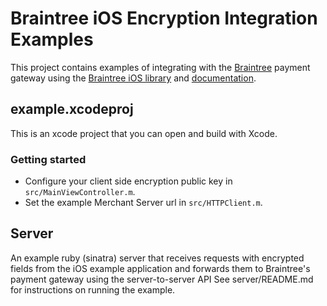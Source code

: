 # Braintree iOS Encryption Integration Examples

This project contains examples of integrating with the [Braintree](http://www.braintreepaymentsolutions.com)
payment gateway using the [Braintree iOS library](https://github.com/braintree/braintree_ios) and [documentation](https://www.braintreepayments.com/docs/ios/encryption/overview).

## example.xcodeproj
This is an xcode project that you can open and build with Xcode.

### Getting started
* Configure your client side encryption public key in `src/MainViewController.m`.
* Set the example Merchant Server url in `src/HTTPClient.m`.

## Server
An example ruby (sinatra) server that receives requests with encrypted fields from the iOS example application and forwards them to Braintree's payment gateway using the server-to-server API
See server/README.md for instructions on running the example.

